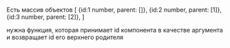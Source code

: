Есть массив объектов
[
    {id:1 number, parent: []},
    {id:2 number, parent: [1]},
    {id:3 number, parent: [2]},
]

нужна функция, которая принимает id компонента в качестве аргумента и возвращает id его верхнего родителя
